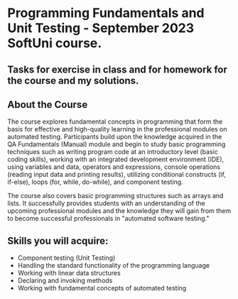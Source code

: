 # Programming Fundamentals and Unit Testing - September 2023 SoftUni course.
## Tasks for exercise in class and for homework for the course and my solutions.

## About the Course

The course explores fundamental concepts in programming that form the basis for effective and high-quality learning in the professional modules on automated testing. Participants build upon the knowledge acquired in the QA Fundamentals (Manual) module and begin to study basic programming techniques such as writing program code at an introductory level (basic coding skills), working with an integrated development environment (IDE), using variables and data, operators and expressions, console operations (reading input data and printing results), utilizing conditional constructs (if, if-else), loops (for, while, do-while), and component testing.

The course also covers basic programming structures such as arrays and lists. It successfully provides students with an understanding of the upcoming professional modules and the knowledge they will gain from them to become successful professionals in "automated software testing."

## Skills you will acquire:

- Component testing (Unit Testing)
- Handling the standard functionality of the programming language
- Working with linear data structures
- Declaring and invoking methods
- Working with fundamental concepts of automated testing




